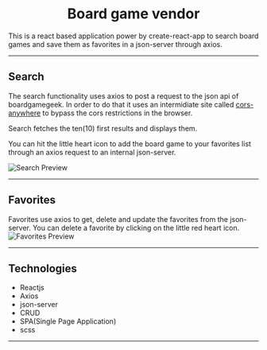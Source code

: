 <h1 align="center">
  Board game vendor
</h1>
This is a react based application power by create-react-app to search board games and save them as favorites in a json-server through axios.

---

<h2>Search</h2>

The search functionality uses axios to post a request to the json api of boardgamegeek. In order to do that it uses an intermidiate site called <a href="https://cors-anywhere.herokuapp.com/corsdemo">cors-anywhere</a> to bypass the cors restrictions in the browser.

Search fetches the ten(10) first results and displays them.

You can hit the little heart icon to add the board game to your favorites list through an axios request to an internal json-server.

![Search Preview](https://i.imgur.com/IiQIPSjh.png)

---

<h2>Favorites</h2>
 
Favorites use axios to get, delete and update the favorites from the json-server. You can delete a favorite by clicking on the little red heart icon.
![Favorites Preview](https://i.imgur.com/oLcRg9vh.png)

---

<h2>Technologies</h2>

- Reactjs
- Axios
- json-server
- CRUD
- SPA(Single Page Application)
- scss

---
